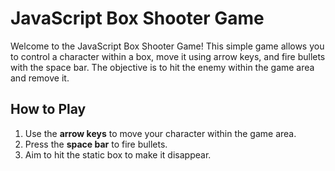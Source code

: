 # JavaScript Box Shooter Game

Welcome to the JavaScript Box Shooter Game! This simple game allows you to control a character within a box, move it using arrow keys, and fire bullets with the space bar. The objective is to hit the enemy within the game area and remove it.

## How to Play

1. Use the **arrow keys** to move your character within the game area.
2. Press the **space bar** to fire bullets.
3. Aim to hit the static box to make it disappear.